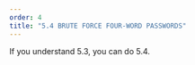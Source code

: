 ```yaml
---
order: 4
title: "5.4 BRUTE FORCE FOUR-WORD PASSWORDS"
---
```


If you understand 5.3, you can do 5.4.